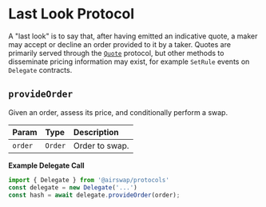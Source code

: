 # Last Look Protocol

A "last look" is to say that, after having emitted an indicative quote, a maker may accept or decline an order provided to it by a taker. Quotes are primarily served through the [`Quote`](./quote.md) protocol, but other methods to disseminate pricing information may exist, for example `SetRule` events on `Delegate` contracts.

## `provideOrder`

Given an order, assess its price, and conditionally perform a swap.

| Param   | Type    | Description    |
| :------ | :------ | :------------- |
| `order` | `Order` | Order to swap. |

**Example Delegate Call**

```TypeScript
import { Delegate } from '@airswap/protocols'
const delegate = new Delegate('...')
const hash = await delegate.provideOrder(order);
```
